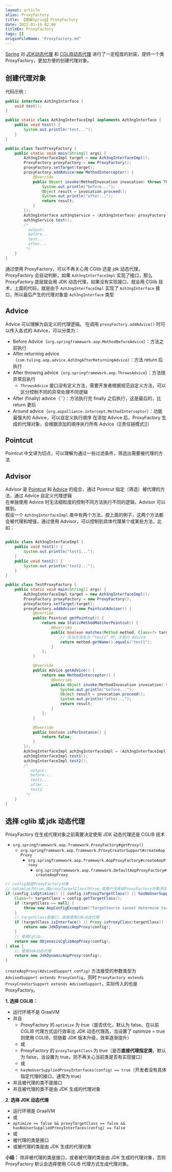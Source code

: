 ```yaml
---
layout: article  
alias: ProxyFactory
title: 【理解Spring】ProxyFactory
date: 2022-01-16 02:00
titleEn: ProxyFactory
tags: []
originFileName: "ProxyFactory.md"
---
```


[Spring](/2099/01/01/Spring-introduction.html) 对 [JDK动态代理](/2022/01/16/JDK-Proxy.html) 和 [CGLIB动态代理](/2022/01/16/CGLIB-Proxy.html) 进行了一定程度的封装，提供一个类 ProxyFactory，更加方便的创建代理对象。

## 创建代理对象
代码示例：  
```java
public interface Azh3ngInterface {
    void test();
}

public static class Azh3ngInterfaceImpl implements Azh3ngInterface {
    public void test() {
        System.out.println("test...");
    }
}

public class TestProxyFactory {
    public static void main(String[] args) {
        Azh3ngInterfaceImpl target = new Azh3ngInterfaceImpl();
        ProxyFactory proxyFactory = new ProxyFactory();
        proxyFactory.setTarget(target);
        proxyFactory.addAdvice(new MethodInterceptor() {
            @Override
            public Object invoke(MethodInvocation invocation) throws Throwable {
                System.out.println("before...");
                Object result = invocation.proceed();
                System.out.println("after...");
                return result;
            }
        });
        Azh3ngInterface azh3ngService = (Azh3ngInterface) proxyFactory.getProxy();
        azh3ngService.test();
        /*
          output:
          before...
          test...
          after...
         */
    }
}
```
通过使用 ProxyFactory，可以不再关心用 CGlib 还是 jdk 动态代理，ProxyFactory 会自动判断，如果 `Azh3ngInterfaceImpl` 实现了接口，那么 ProxyFactory 底层就会用 JDK 动态代理，如果没有实现接口，就会用 CGlib 技术，上面的代码，就是由于 `Azh3ngInterfaceImpl` 实现了 `Azh3ngInterface` 接口，所以最后产生的代理对象是 `Azh3ngInterface` 类型

## Advice
Advice 可以理解为自定义的代理逻辑。
在调用 `proxyFactory.addAdvice()` 时可以传入各式的 Advice，可以分类为：
- Before Advice（`org.springframework.aop.MethodBeforeAdvice`）：方法之前执行
- After returning advice（`com.tuling.aop.advice.Azh3ngAfterReturningAdvice`）：方法 return 后执行
- After throwing advice（`org.springframework.aop.ThrowsAdvice`）：方法抛异常后执行
    - `ThrowsAdvice` 接口没有定义方法，需要开发者根据规范自定义方法，可以区分控制不同的异常处理不同逻辑
- After (finally) advice（``）：方法执行完 finally 之后执行，这是最后的，比 return 更后
- Around advice（`org.aopalliance.intercept.MethodInterceptor`）：功能最强大的 Advice，可以自定义执行顺序
  在添加 Advice 后，ProxyFactory 生成的代理对象，会根据添加的顺序执行所有 Advice（[[责任链模式]]）

## Pointcut
Pointcut 中文译为切点，可以理解为通过一些过滤条件，筛选出需要被代理的方法

## Advisor
Advisor 是 [Pointcut](#pointcut) 和 [Advice](#advice) 的组合，通过 Pointcut 指定（筛选）被代理的方法，通过 Advice 自定义代理逻辑  
在单独使用 Advice 时无法细粒度的控制不同方法执行不同的逻辑，Advisor 可以做到。  
假设一个 `Azh3ngInterfaceImpl` 类中有两个方法，按上面的例子，这两个方法都会被代理和增强，通过使用 Advisor，可以控制到具体代理某个或某些方法，比如：
```java

public class Azh3ngInterfaceImpl {
    public void test1() {
        System.out.println("test1...");
    }
    public void test2() {
        System.out.println("test2...");
    }
}

public class TestProxyFactory {
    public static void main(String[] args) {
        Azh3ngInterfaceImpl target = new Azh3ngInterfaceImpl();
        ProxyFactory proxyFactory = new ProxyFactory();
        proxyFactory.setTarget(target);
        proxyFactory.addAdvisor(new PointcutAdvisor() {
            @Override
            public Pointcut getPointcut() {
                return new StaticMethodMatcherPointcut() {
                    @Override
                    public boolean matches(Method method, Class<?> targetClass) {
                        // 仅当方法名为 “test1” 时，才执行 Advice
                        return method.getName().equals("test1");
                    }
                };
            }

            @Override
            public Advice getAdvice() {
                return new MethodInterceptor() {
                    @Override
                    public Object invoke(MethodInvocation invocation) throws Throwable {
                        System.out.println("before...");
                        Object result = invocation.proceed();
                        System.out.println("after...");
                        return result;
                    }
                };
            }

            @Override
            public boolean isPerInstance() {
                return false;
            }
        });
        Azh3ngInterfaceImpl azh3ngInterfaceImpl = (Azh3ngInterfaceImpl) proxyFactory.getProxy();
        azh3ngInterfaceImpl.test1();
        azh3ngInterfaceImpl.test2();
        /*
           output:
           before...
           test1...
           after...
           test2
         */
    }
}
```

## 选择 cglib 或 jdk 动态代理
ProxyFactory 在生成代理对象之前需要决定使用 JDK 动态代理还是 CGLIB 技术
- `org.springframework.aop.framework.ProxyFactory#getProxy()`
    - `org.springframework.aop.framework.ProxyCreatorSupport#createAopProxy`
        - `org.springframework.aop.framework.AopProxyFactory#createAopProxy`
            - `org.springframework.aop.framework.DefaultAopProxyFactory#createAopProxy`

```java
// config就是ProxyFactory对象
// optimize为true,或proxyTargetClass为true,或用户没有给ProxyFactory对象添加interface
if (config.isOptimize() || config.isProxyTargetClass() || hasNoUserSuppliedProxyInterfaces(config)) {
    Class<?> targetClass = config.getTargetClass();
    if (targetClass == null) {
        throw new AopConfigException("TargetSource cannot determine target class: " + "Either an interface or a target is required for proxy creation.");
    }
    // targetClass是接口，直接使用Jdk动态代理
    if (targetClass.isInterface() || Proxy.isProxyClass(targetClass)) {
        return new JdkDynamicAopProxy(config);
    }
    // 使用Cglib
    return new ObjenesisCglibAopProxy(config);
} else {
    // 使用Jdk动态代理
    return new JdkDynamicAopProxy(config);
}
```

`createAopProxy(AdvisedSupport config)` 方法接受的参数类型为 `AdvisedSupport extends ProxyConfig`，同时 `ProxyFactory extends ProxyCreatorSupport extends AdvisedSupport`，实际传入的也是 ProxyFactory。  

**1. 选择 CGLIB：**
- 运行环境不是 GraalVM
- 并且
    - ProxyFactory 的 `optimize` 为 true（是否优化，默认为 false。在以前 CGLIB 代理方式运行效率比 JDK 动态代理高，当设置了 optimize = true 则使用 CGLIB，但随着 JDK 版本升级，效率逐渐提升）
    - 或
    - ProxyFactory 的 `proxyTargetClass` 为 true（是否**直接代理指定类**，默认为 false，当设置为 true，则不再关心当前类是否有实现接口）
    - 或
    - `hasNoUserSuppliedProxyInterfaces(config) == true`（开发者没有具体指定代理的接口，通常为 true）
- 并且被代理的类不是接口
- 并且被代理的类不是由 JDK 生成的代理对象

**2. 选择 JDK 动态代理**
- 运行环境是 GraalVM
- 或 
- `optimize == false && proxyTargetClass == false && hasNoUserSuppliedProxyInterfaces(config) == false`
- 或
- 被代理的类是接口
- 或被代理的类是由 JDK 生成的代理对象

**小结：** 除非被代理的类是接口，或者被代理的类是由 JDK 生成的代理对象，否则 ProxyFactory 默认会选择使用 CGLIB 代理方式生成代理对象。

